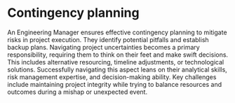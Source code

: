 # Contingency planning

An Engineering Manager ensures effective contingency planning to mitigate risks in project execution. They identify potential pitfalls and establish backup plans. Navigating project uncertainties becomes a primary responsibility, requiring them to think on their feet and make swift decisions. This includes alternative resourcing, timeline adjustments, or technological solutions. Successfully navigating this aspect leans on their analytical skills, risk management expertise, and decision-making ability. Key challenges include maintaining project integrity while trying to balance resources and outcomes during a mishap or unexpected event.